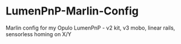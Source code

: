 # LumenPnP-Marlin-Config
 Marlin config for my Opulo LumenPnP - v2 kit, v3 mobo, linear rails, sensorless homing on X/Y

